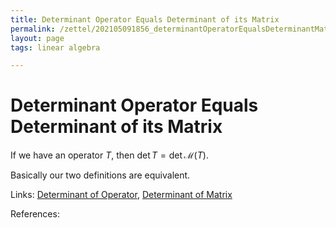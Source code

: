```yaml
---
title: Determinant Operator Equals Determinant of its Matrix
permalink: /zettel/202105091856_determinantOperatorEqualsDeterminantMatrix
layout: page
tags: linear algebra

---
```

# Determinant Operator Equals Determinant of its Matrix

If we have an operator $T$, then $\textrm{det} \, T = \textrm{det} \, \mathcal{M}(T)$.

Basically our two definitions are equivalent.

Links: [Determinant of Operator](202105091734_determinantOperatorDefinition), [Determinant of Matrix](202105091818_determinantMatrix)

References: 

